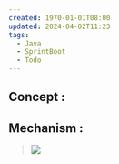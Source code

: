 ```yaml
---
created: 1970-01-01T08:00
updated: 2024-04-02T11:23
tags:
  - Java
  - SprintBoot
  - Todo
---
```

## Concept :

## Mechanism :
>![](Pasted%20image%2020240402112339.png)


